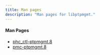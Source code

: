 ```yaml
---
title: Man pages
description: "Man pages for libptpmgmt."
---
```


#### Man Pages

* [phc_ctl-ptpmgmt.8](/documentation/man/phc_ctl-ptpmgmt/)
* [pmc-ptpmgmt.8](/documentation/man/pmc-ptpmgmt/)

<br><br>